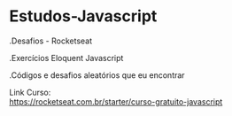 # Estudos-Javascript <br/>

.Desafios - Rocketseat

.Exercícios Eloquent Javascript
 
.Códigos e desafios aleatórios que eu encontrar

Link Curso: <br/>
https://rocketseat.com.br/starter/curso-gratuito-javascript <br/>
